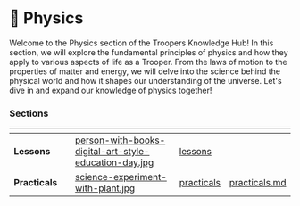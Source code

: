# 🫸 Physics

Welcome to the Physics section of the Troopers Knowledge Hub! In this section, we will explore the fundamental principles of physics and how they apply to various aspects of life as a Trooper. From the laws of motion to the properties of matter and energy, we will delve into the science behind the physical world and how it shapes our understanding of the universe. Let's dive in and expand our knowledge of physics together!

### Sections

<table data-view="cards"><thead><tr><th></th><th></th><th data-hidden data-card-cover data-type="files"></th><th data-hidden data-type="content-ref"></th><th data-hidden data-card-target data-type="content-ref"></th></tr></thead><tbody><tr><td><strong>Lessons</strong></td><td></td><td><a href="../../../.gitbook/assets/person-with-books-digital-art-style-education-day.jpg">person-with-books-digital-art-style-education-day.jpg</a></td><td><a href="lessons/">lessons</a></td><td></td></tr><tr><td><strong>Practicals</strong></td><td></td><td><a href="../../../.gitbook/assets/science-experiment-with-plant.jpg">science-experiment-with-plant.jpg</a></td><td><a href="../chemistry/practicals/">practicals</a></td><td><a href="practicals.md">practicals.md</a></td></tr></tbody></table>

